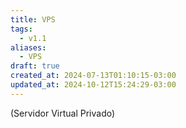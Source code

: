 ```yaml
---
title: VPS
tags:
  - v1.1
aliases:
  - VPS
draft: true
created_at: 2024-07-13T01:10:15-03:00
updated_at: 2024-10-12T15:24:29-03:00
---
```


 (Servidor Virtual Privado)